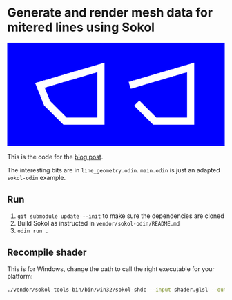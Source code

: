 # Generate and render mesh data for mitered lines using Sokol

![](./screenshot.png)

This is the code for the [blog post](https://wilg.re/posts/line_geometry/).

The interesting bits are in `line_geometry.odin`. `main.odin` is just an adapted `sokol-odin` example.

## Run

1. `git submodule update --init` to make sure the dependencies are cloned
2. Build Sokol as instructed in `vendor/sokol-odin/README.md`
3. `odin run .`

## Recompile shader

This is for Windows, change the path to call the right executable for your platform:

```sh
./vendor/sokol-tools-bin/bin/win32/sokol-shdc --input shader.glsl --output shader.odin --slang glsl430:hlsl5:metal_macos -f sokol_odin
```
